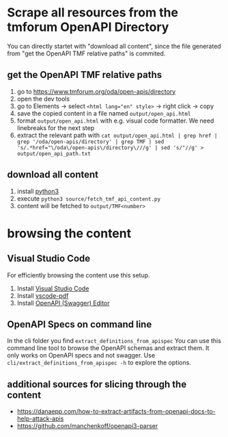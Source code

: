 # Scrape all resources from the tmforum OpenAPI Directory

You can directly startet with "download all content", since the file generated from "get the OpenAPI TMF relative paths" is commited.

## get the OpenAPI TMF relative paths
1. go to https://www.tmforum.org/oda/open-apis/directory
1. open the dev tools
1. go to Elements -> select `<html lang="en" style>` -> right click -> copy
1. save the copied content in a file named `output/open_api.html`
1. format `output/open_api.html` with e.g. visual code formatter. We need linebreaks for the next step
1. extract the relevant path with `cat output/open_api.html | grep href | grep '/oda/open-apis/directory' | grep TMF | sed 's/.*href="\/oda\/open-apis\/directory\///g' | sed 's/"//g' > output/open_api_path.txt`

## download all content
1. install [python3](https://www.python.org/downloads/)
1. execute `python3 source/fetch_tmf_api_content.py`
1. content will be fetched to `output/TMF<number>`

# browsing the content

## Visual Studio Code
For efficiently browsing the content use this setup.

1. Install [Visual Studio Code](https://code.visualstudio.com/)
1. Install [vscode-pdf](https://marketplace.visualstudio.com/items?itemName=tomoki1207.pdf)
1. Install [OpenAPI (Swagger) Editor](https://marketplace.visualstudio.com/items?itemName=42Crunch.vscode-openapi)

## OpenAPI Specs on command line
In the cli folder you find `extract_definitions_from_apispec`
You can use this command line tool to browse the OpenAPI schemas and extract them.
It only works on OpenAPI specs and not swagger.
Use `cli/extract_definitions_from_apispec -h` to explore the options.

## additional sources for slicing through the content
* https://danaepp.com/how-to-extract-artifacts-from-openapi-docs-to-help-attack-apis
* https://github.com/manchenkoff/openapi3-parser
